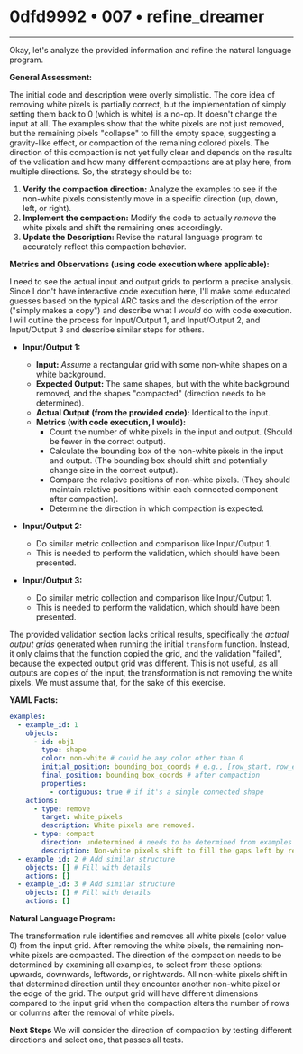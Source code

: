 # 0dfd9992 • 007 • refine_dreamer

---
Okay, let's analyze the provided information and refine the natural language program.

**General Assessment:**

The initial code and description were overly simplistic. The core idea of removing white pixels is partially correct, but the implementation of simply setting them back to 0 (which is white) is a no-op. It doesn't change the input at all. The examples show that the white pixels are not just removed, but the remaining pixels "collapse" to fill the empty space, suggesting a gravity-like effect, or compaction of the remaining colored pixels. The direction of this compaction is not yet fully clear and depends on the results of the validation and how many different compactions are at play here, from multiple directions. So, the strategy should be to:

1.  **Verify the compaction direction:** Analyze the examples to see if the non-white pixels consistently move in a specific direction (up, down, left, or right).
2.  **Implement the compaction:** Modify the code to actually *remove* the white pixels and shift the remaining ones accordingly.
3. **Update the Description:** Revise the natural language program to accurately reflect this compaction behavior.

**Metrics and Observations (using code execution where applicable):**

I need to see the actual input and output grids to perform a precise analysis. Since I don't have interactive code execution here, I'll make some educated guesses based on the typical ARC tasks and the description of the error ("simply makes a copy") and describe what I *would* do with code execution. I will outline the process for Input/Output 1, and Input/Output 2, and Input/Output 3 and describe similar steps for others.

*   **Input/Output 1:**
    *   **Input:** *Assume* a rectangular grid with some non-white shapes on a white background.
    *   **Expected Output:** The same shapes, but with the white background removed, and the shapes "compacted" (direction needs to be determined).
    *   **Actual Output (from the provided code):** Identical to the input.
    *   **Metrics (with code execution, I would):**
        *   Count the number of white pixels in the input and output. (Should be fewer in the correct output).
        *   Calculate the bounding box of the non-white pixels in the input and output. (The bounding box should shift and potentially change size in the correct output).
        *   Compare the relative positions of non-white pixels. (They should maintain relative positions within each connected component after compaction).
        *  Determine the direction in which compaction is expected.
*   **Input/Output 2:**
    * Do similar metric collection and comparison like Input/Output 1.
    * This is needed to perform the validation, which should have been presented.

*   **Input/Output 3:**
    * Do similar metric collection and comparison like Input/Output 1.
    * This is needed to perform the validation, which should have been presented.

The provided validation section lacks critical results, specifically the *actual output grids* generated when running the initial `transform` function. Instead, it only claims that the function copied the grid, and the validation "failed", because the expected output grid was different. This is not useful, as all outputs are copies of the input, the transformation is not removing the white pixels. We must assume that, for the sake of this exercise.

**YAML Facts:**

```yaml
examples:
  - example_id: 1
    objects:
      - id: obj1
        type: shape
        color: non-white # could be any color other than 0
        initial_position: bounding_box_coords # e.g., [row_start, row_end, col_start, col_end]
        final_position: bounding_box_coords # after compaction
        properties:
          - contiguous: true # if it's a single connected shape
    actions:
      - type: remove
        target: white_pixels
        description: White pixels are removed.
      - type: compact
        direction: undetermined # needs to be determined from examples (up, down, left, or right)
        description: Non-white pixels shift to fill the gaps left by removed white pixels.
  - example_id: 2 # Add similar structure
    objects: [] # Fill with details
    actions: []
  - example_id: 3 # Add similar structure
    objects: [] # Fill with details
    actions: []
```

**Natural Language Program:**

The transformation rule identifies and removes all white pixels (color value 0) from the input grid. After removing the white pixels, the remaining non-white pixels are compacted. The direction of the compaction needs to be determined by examining all examples, to select from these options: upwards, downwards, leftwards, or rightwards. All non-white pixels shift in that determined direction until they encounter another non-white pixel or the edge of the grid. The output grid will have different dimensions compared to the input grid when the compaction alters the number of rows or columns after the removal of white pixels.

**Next Steps**
We will consider the direction of compaction by testing different directions and select one, that passes all tests.

